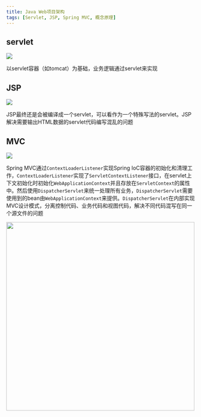 ```yaml
---
title: Java Web项目架构
tags: [Servlet, JSP, Spring MVC, 概念原理]
---
```


## servlet

![](https://oliver-blog.oss-cn-shenzhen.aliyuncs.com/20230223124901.png)

以servlet容器（如tomcat）为基础，业务逻辑通过servlet来实现

## JSP

![](https://oliver-blog.oss-cn-shenzhen.aliyuncs.com/20230223125838.png)

JSP最终还是会被编译成一个servlet，可以看作为一个特殊写法的servlet。JSP解决需要输出HTML数据的servlet代码编写混乱的问题

## MVC

![](https://oliver-blog.oss-cn-shenzhen.aliyuncs.com/20230225104732.png)

Spring MVC通过`ContextLoaderListener`实现Spring IoC容器的初始化和清理工作，`ContextLoaderListener`实现了`ServletContextListener`接口，在servlet上下文初始化时初始化`WebApplicationContext`并且存放在`ServletContext`的属性中。然后使用`DispatcherServlet`来统一处理所有业务，`DispatcherServlet`需要使用到的bean由`WebApplicationContext`来提供。`DispatcherServlet`在内部实现MVC设计模式，分离控制代码、业务代码和视图代码，解决不同代码混写在同一个源文件的问题

<img src="https://oliver-blog.oss-cn-shenzhen.aliyuncs.com/20230223135108.png" width="500px" />